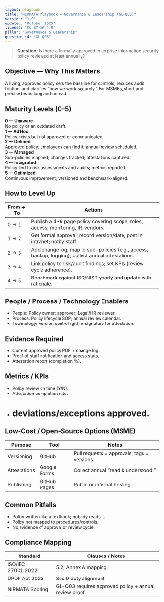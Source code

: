 ```yaml
---
layout: playbook
title: "NIRMATA Playbook — Governance & Leadership (GL-Q03)"
version: "1.0"
updated: "October 2025"
license: "CC BY-SA 4.0"
pillar: "Governance & Leadership"
question_id: "GL-Q03"
---
```


> **Question:** Is there a formally approved enterprise information security policy reviewed at least annually?

## Objective — Why This Matters
A living, approved policy sets the baseline for controls, reduces audit friction, and clarifies “how we work securely.” For MSMEs, short and precise beats long and unread.

## Maturity Levels (0–5)
<div class="levels-grid">
  <div class="level level-0"><strong>0 — Unaware</strong><br>No policy or an outdated draft.</div>
  <div class="level level-1"><strong>1 — Ad Hoc</strong><br>Policy exists but not approved or communicated.</div>
  <div class="level level-2"><strong>2 — Defined</strong><br>Approved policy; employees can find it; annual review scheduled.</div>
  <div class="level level-3"><strong>3 — Managed</strong><br>Sub-policies mapped; changes tracked; attestations captured.</div>
  <div class="level level-4"><strong>4 — Integrated</strong><br>Policy tied to risk assessments and audits; metrics reported.</div>
  <div class="level level-5"><strong>5 — Optimized</strong><br>Continuous improvement; versioned and benchmark-aligned.</div>
</div>

## How to Level Up

| From → To | Actions |
|---|---|
|0 → 1 | Publish a 4-6 page policy covering scope, roles, access, monitoring, IR, vendors. |
|1 → 2 | Get formal approval; record version/date; post in intranet; notify staff. |
|2 → 3 | Add change log; map to sub-policies (e.g., access, backup, logging); collect annual attestations. |
|3 → 4 | Link policy to risk/audit findings; set KPIs (review cycle adherence). |
|4 → 5 | Benchmark against ISO/NIST yearly and update with rationale. |

## People / Process / Technology Enablers
- People: Policy owner; approver; Legal/HR reviewer.
- Process: Policy lifecycle SOP; annual review calendar.
- Technology: Version control (git); e-signature for attestation.

## Evidence Required
- Current approved policy PDF + change log.
- Proof of staff notification and access stats.
- Attestation report (completion %).

## Metrics / KPIs
- Policy review on time (Y/N).
- Attestation completion rate.
- # deviations/exceptions approved.

## Low-Cost / Open-Source Options (MSME)

| Purpose | Tool | Notes |
|---|---|---|
|Versioning | GitHub | Pull requests = approvals; tags = versions. |
|Attestations | Google Forms | Collect annual “read & understood.” |
|Publishing | GitHub Pages | Public or internal hosting. |

## Common Pitfalls
- Policy written like a textbook; nobody reads it.
- Policy not mapped to procedures/controls.
- No evidence of approval or review cycle.

## Compliance Mapping

| Standard | Clauses / Notes |
|---|---|
|ISO/IEC 27001:2022 | 5.2; Annex A mapping |
|DPDP Act 2023 | Sec 9 duty alignment |
|NIRMATA Scoring | GL-Q03 requires approved policy + annual review proof.

